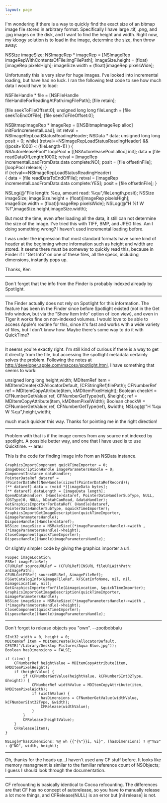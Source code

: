 ```yaml
---
layout: page
---
```


I'm wondering if there is a way to quickly find the exact size of an bitmap image file stored in arbitrary format.  Specifically I have large .tif, .png, and .jpg images on the disk, and I want to find the height and width.  Right now, my kloogy solution is to load in the image, determine the size, then throw away:

    
NSSize imageSize;
NSImageRep * imageRep = [NSImageRep imageRepWithContentsOfFile:imgFilePath];
imageSize.height = (float)[imageRep pixelsHigh];
imageSize.width = (float)[imageRep pixelsWide];


Unfortunatly this is very slow for huge images.  I've looked into incremental loading, but have had no luck.  I ran the following test code to see how much data I would have to load:

    
NSFileHandle * file = [NSFileHandle fileHandleForReadingAtPath:imgFilePath];
[file retain];
		
[file seekToFileOffset:0];
unsigned long long fileLength = [file seekToEndOfFile];
[file seekToFileOffset:0];
		
NSBitmapImageRep * imageRep = [[NSBitmapImageRep alloc] initForIncrementalLoad]; 
int retval = NSImageRepLoadStatusReadingHeader;
NSData * data;
unsigned long long posit = 0;
while( (retval==NSImageRepLoadStatusReadingHeader) && ((posit+1000) < (fileLength-1)) )
{	
  NSAutoreleasePool* loopPool = [[NSAutoreleasePool alloc] init];
  data = [file readDataOfLength:1000];
  retval = [imageRep incrementalLoadFromData:data complete:NO];
  posit = [file offsetInFile];
  [loopPool release];
}	
if (retval==NSImageRepLoadStatusReadingHeader)	
{
  data = [file readDataToEndOfFile];
  retval = [imageRep incrementalLoadFromData:data complete:YES];
  posit = [file offsetInFile];
}

NSLog(@"File length: %qu, amount read: %qu",fileLength,posit);
NSSize imageSize;
imageSize.height = (float)[imageRep pixelsHigh];
imageSize.width = (float)[imageRep pixelsWide];
NSLog(@"H %f W %f",imageSize.height,imageSize.width);


But most the time, even after loading all the data, it still can not determine the size of the image. I've tried this with TIFF, BMP, and JPEG files. Am I doing something wrong? I haven't used incremental loading before.

I was under the impression that most standard formats have some kind of header at the beginning where information such as height and width are stored.  It seems there must be someway to quickly read this, because in Finder if I "Get Info" on one of these files, all the specs, including dimensions, instantly pops up.

Thanks,
Ken

----
Don't forget that the info from the Finder is probably indexed already by Spotlight.

----
The Finder actually does not rely on Spotlight for this information. The feature has been in the Finder since before Spotlight existed (not in the Get Info window, but via the "Show Item Info" option of icon view), and even in Tiger it works fine on non-indexed volumes. I would love to be able to access Apple's routine for this, since it's fast and works with a wide variety of files, but I don't know how. Maybe there's some way to do it with QuickTime?

----
It seems you're exactly right.  I'm still kind of curious if there is a way to get it directly from the file, but accessing the spotlight metadata certainly solves the problem. Following the notes at http://developer.apple.com/macosx/spotlight.html, I have something that seems to work:
    
unsigned long long height,width; 
MDItemRef item = MDItemCreate(kCFAllocatorDefault, (CFStringRef)filePath);
CFNumberRef ref = MDItemCopyAttribute(item, kMDItemPixelHeight);
Boolean checkH = CFNumberGetValue( ref, CFNumberGetType(ref), &height);
ref = MDItemCopyAttribute(item, kMDItemPixelWidth);
Boolean checkW = CFNumberGetValue( ref, CFNumberGetType(ref), &width);
NSLog(@"H %qu W %qu",height,width);

much much quicker this way.  Thanks for pointing me in the right direction!

----

Problem with that is if the image comes from any source not indexed by spotlight.
A possible better way, and one that I have used is to use Quicktime.  -- arau

This is the code for finding image info from an NSData instance.
    
    GraphicsImportComponent quickTimeImporter = 0;
    ImageDescriptionHandle imageParametersHandle = 0;
    ComponentInstance dataHandler;
    PointerDataRef dataref = (PointerDataRef)NewHandle(sizeof(PointerDataRefRecord));
    (** dataref).data = (void *)[imageData bytes];
    (** dataref).dataLength = [imageData length];
    OpenADataHandler( (Handle)dataref, PointerDataHandlerSubType, NULL, (OSType)0, NULL, kDataHCanRead, &dataHandler);
    GetGraphicsImporterForDataRef( (Handle)dataref, PointerDataHandlerSubType, &quickTimeImporter);
    GraphicsImportGetImageDescription(quickTimeImporter, &imageParametersHandle);
    DisposeHandle((Handle)dataref);
    NSSize imageSize = NSMakeSize((*imageParametersHandle)->width , (*imageParametersHandle)->height); 
    CloseComponent(quickTimeImporter);
    DisposeHandle((Handle)imageParametersHandle);


Or slightly simpler code by giving the graphics importer a url.

    
    FSSpec imageLocation;
    FSRef imageFileRef;
    CFURLRef sourceURLRef = (CFURLRef)[NSURL fileURLWithPath: anImagePath];
    CFURLGetFSRef( sourceURLRef, &imageFileRef);
    FSGetCatalogInfo(&imageFileRef, kFSCatInfoNone, nil, nil, &imageLocation, nil);
    GetGraphicsImporterForFile(&imageLocation, &quickTimeImporter);
    GraphicsImportGetImageDescription(quickTimeImporter, &imageParametersHandle);
    NSSize imageSize = NSMakeSize((*imageParametersHandle)->width , (*imageParametersHandle)->height); 
    CloseComponent(quickTimeImporter);
    DisposeHandle((Handle)imageParametersHandle);


----

Don't forget to release objects you "own". --zootbobbalu

    

	SInt32 width = 0, height = 0; 
	MDItemRef item = MDItemCreate(kCFAllocatorDefault, CFSTR("/Library/Desktop Pictures/Aqua Blue.jpg"));
	Boolean hasDimensions = FALSE;

	if (item) {
		CFNumberRef heightValue = MDItemCopyAttribute(item, kMDItemPixelHeight);
		if (heightValue) {
			if (CFNumberGetValue(heightValue, kCFNumberSInt32Type, &height)) {
				CFNumberRef widthValue = MDItemCopyAttribute(item, kMDItemPixelWidth);
				if (widthValue) {
					hasDimensions = CFNumberGetValue(widthValue, kCFNumberSInt32Type, &width);
					CFRelease(widthValue);
				}
			}
			CFRelease(heightValue);
		}
		CFRelease(item);
	}
	
	NSLog(@"hasDimensions: %@ wh {{"{%"}}i, %i}", (hasDimensions) ? @"YES" : @"NO", width, height);


----
Oh, thanks for the heads up...I haven't used any CF stuff before.  It looks like memory managment is similar to the familiar reference count of NSObjects; I guess I should look through the documentation.

----
CF refcounting is basically identical to Cocoa refcounting. The differences are that CF has no concept of autorelease, so you have to manually release a lot more things, and     CFRelease(NULL) is an error but     [nil release] is not.
